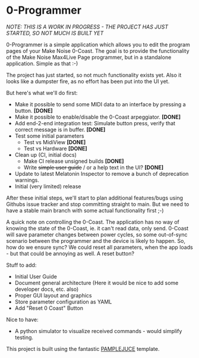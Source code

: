 # 0-Programmer

_NOTE: THIS IS A WORK IN PROGRESS - THE PROJECT HAS JUST STARTED, SO NOT MUCH IS BUILT YET_

0-Programmer is a simple application which allows you to edit the program pages of your Make Noise 0-Coast. The goal is to provide the functionality of the Make Noise Max4Live Page programmer, but in a standalone application. Simple as that :-)

The project has just started, so not much functionality exists yet. Also it looks like a dumpster fire, as no effort has been put into the UI yet.

But here's what we'll do first:

* Make it possible to send some MIDI data to an interface by pressing a button. **[DONE]**
* Make it possible to enable/disable the 0-Coast arpeggiator. **[DONE]**
* Add end-2-end integration test: Simulate button press, verify that correct message is in buffer. **[DONE]**
* Test some initial parameters
  * Test vs MidiView **[DONE]**
  * Test vs Hardware **[DONE]**
* Clean up (CI, initial docs)
  * Make CI release unsigned builds **[DONE]**
  * Write ~~simple user guide~~ / or a help text in the UI? **[DONE]**
* Update to latest Melatonin Inspector to remove a bunch of deprecation warnings.
* Initial (very limited) release

After these initial steps, we'll start to plan additional features/bugs using Githubs issue tracker and stop committing straight to main. But we need to have a stable main branch with some actual functionality first ;-)

A quick note on controlling the 0-Coast. The application has no way of knowing the state of the 0-Coast, ie. it can't read data, only send. 0-Coast will save parameter changes between power cycles, so some out-of-sync scenario between the programmer and the device is likely to happen. So, how do we ensure sync? We could reset all parameters, when the app loads - but that could be annoying as well. A reset button?

Stuff to add:
* Initial User Guide
* Document general architecture (Here it would be nice to add some developer docs, etc. also)
* Proper GUI layout and graphics
* Store parameter configuration as YAML
* Add "Reset 0 Coast" Button

Nice to have:
* A python simulator to visualize received commands - would simplify testing.

This project is built using the fantastic [PAMPLEJUCE](https://github.com/sudara/pamplejuce) template.
